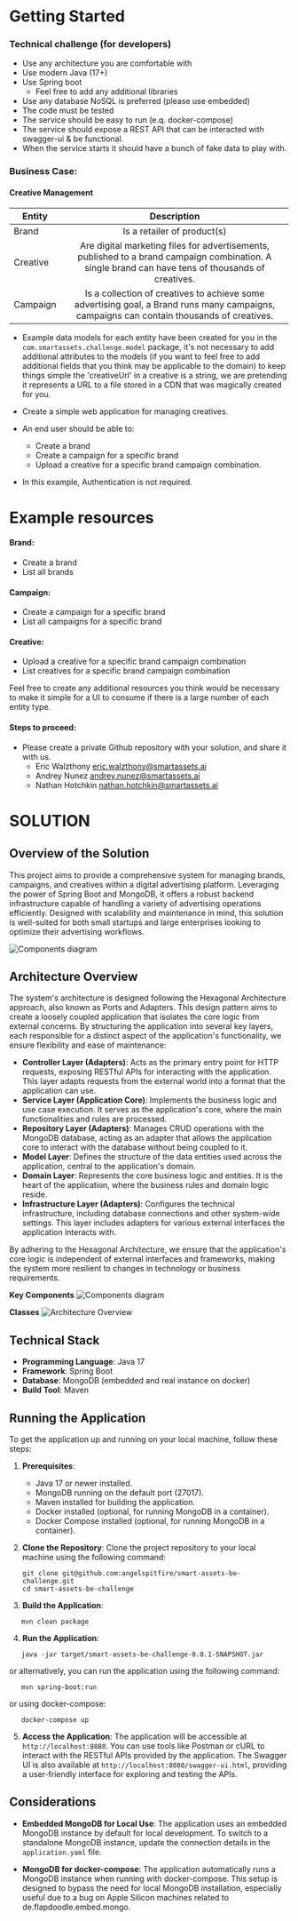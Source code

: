# Getting Started


### Technical challenge (for developers)

- Use any architecture you are comfortable with
- Use modern Java (17+)
- Use Spring boot
  - Feel free to add any additional libraries
- Use any database NoSQL is preferred (please use embedded)
- The code must be tested
- The service should be easy to run (e.q. docker-compose)
- The service should expose a REST API that can be interacted with swagger-ui & be functional.
- When the service starts it should have a bunch of fake data to play with.

### Business Case:
#### Creative Management

| Entity   |                                                                    Description                                                                     |
|----------|:--------------------------------------------------------------------------------------------------------------------------------------------------:|
| Brand    |                                                            Is a retailer of product(s)                                                             |
| Creative | Are digital marketing files for advertisements, published to a brand campaign combination. A single brand can have tens of thousands of creatives. |
| Campaign |     Is a collection of creatives to achieve some advertising goal, a Brand runs many campaigns, campaigns can contain thousands of creatives.      |

- Example data models for each entity have been created for you in the `com.smartassets.challenge.model` package, 
it's not necessary to add additional attributes to the models (if you want to feel free to add additional fields that you think may be applicable to the domain) to keep things simple the 'creativeUrl' in a creative
is a string, we are pretending it represents a URL to a file stored in a CDN that was magically created for you.

- Create a simple web application for managing creatives.
- An end user should be able to:
  - Create a brand
  - Create a campaign for a specific brand
  - Upload a creative for a specific brand campaign combination.

- In this example, Authentication is not required.

# Example resources

#### Brand:
  - Create a brand
  - List all brands

#### Campaign:
  - Create a campaign for a specific brand
  - List all campaigns for a specific brand

#### Creative:
  - Upload a creative for a specific brand campaign combination
  - List creatives for a specific brand campaign combination

Feel free to create any additional resources you think would be necessary to make it simple for a UI to consume if
there is a large number of each entity type.

#### Steps to proceed:
 - Please create a private Github repository with your solution, and share it with us.
   - Eric Walzthony <eric.walzthony@smartassets.ai>
   - Andrey Nunez <andrey.nunez@smartassets.ai>
   - Nathan Hotchkin <nathan.hotchkin@smartassets.ai>


# SOLUTION

## Overview of the Solution

This project aims to provide a comprehensive system for managing brands, campaigns, and creatives within a digital advertising platform. Leveraging the power of Spring Boot and MongoDB, it offers a robust backend infrastructure capable of handling a variety of advertising operations efficiently. Designed with scalability and maintenance in mind, this solution is well-suited for both small startups and large enterprises looking to optimize their advertising workflows.

![Components diagram](docs/img/Components-0.png "Components diagram")

## Architecture Overview

The system's architecture is designed following the Hexagonal Architecture approach, also known as Ports and Adapters. This design pattern aims to create a loosely coupled application that isolates the core logic from external concerns. By structuring the application into several key layers, each responsible for a distinct aspect of the application's functionality, we ensure flexibility and ease of maintenance:

- **Controller Layer (Adapters)**: Acts as the primary entry point for HTTP requests, exposing RESTful APIs for interacting with the application. This layer adapts requests from the external world into a format that the application can use.
- **Service Layer (Application Core)**: Implements the business logic and use case execution. It serves as the application's core, where the main functionalities and rules are processed.
- **Repository Layer (Adapters)**: Manages CRUD operations with the MongoDB database, acting as an adapter that allows the application core to interact with the database without being coupled to it.
- **Model Layer**: Defines the structure of the data entities used across the application, central to the application's domain.
- **Domain Layer**: Represents the core business logic and entities. It is the heart of the application, where the business rules and domain logic reside.
- **Infrastructure Layer (Adapters)**: Configures the technical infrastructure, including database connections and other system-wide settings. This layer includes adapters for various external interfaces the application interacts with.

By adhering to the Hexagonal Architecture, we ensure that the application's core logic is independent of external interfaces and frameworks, making the system more resilient to changes in technology or business requirements.

**Key Components**
![Components diagram](docs/img//Components-0.png "Components diagram")

**Classes**
![Architecture Overview](docs/img//ArchitectureOverview-0.png "Architecture Overview")

## Technical Stack

- **Programming Language**: Java 17
- **Framework**: Spring Boot
- **Database**: MongoDB (embedded and real instance on docker)
- **Build Tool**: Maven

## Running the Application

To get the application up and running on your local machine, follow these steps:

1. **Prerequisites**:
    - Java 17 or newer installed.
    - MongoDB running on the default port (27017).
    - Maven installed for building the application.
    - Docker installed (optional, for running MongoDB in a container).
    - Docker Compose installed (optional, for running MongoDB in a container).

2. **Clone the Repository**:
   Clone the project repository to your local machine using the following command:
   ```shell
   git clone git@github.com:angelspitfire/smart-assets-be-challenge.git
   cd smart-assets-be-challenge
    ```
3. **Build the Application**:
```shell
   mvn clean package
   ```
4. **Run the Application**:
```shell
   java -jar target/smart-assets-be-challenge-0.0.1-SNAPSHOT.jar
   ```
or alternatively, you can run the application using the following command:
```shell
   mvn spring-boot:run
   ```
or using docker-compose:
```shell
   docker-compose up
   ```
5. **Access the Application**:
   The application will be accessible at `http://localhost:8080`. You can use tools like Postman or cURL to interact with the RESTful APIs provided by the application.
   The Swagger UI is also available at `http://localhost:8080/swagger-ui.html`, providing a user-friendly interface for exploring and testing the APIs.

## Considerations
- **Embedded MongoDB for Local Use**: The application uses an embedded MongoDB instance by default for local development. To switch to a standalone MongoDB instance, update the connection details in the `application.yaml` file.

- **MongoDB for docker-compose**: The application automatically runs a MongoDB instance when running with docker-compose. This setup is designed to bypass the need for local MongoDB installation, especially useful due to a bug on Apple Silicon machines related to de.flapdoodle.embed.mongo.